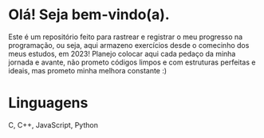 # Olá! Seja bem-vindo(a).

Este é um repositório feito para rastrear e registrar o meu progresso na programação, ou seja, aqui armazeno exercícios desde o comecinho dos meus estudos, em 2023!
Planejo colocar aqui cada pedaço da minha jornada e avante, não prometo códigos limpos e com estruturas perfeitas e ideais, mas prometo minha melhora constante :)

# Linguagens
C, C++, JavaScript, Python
